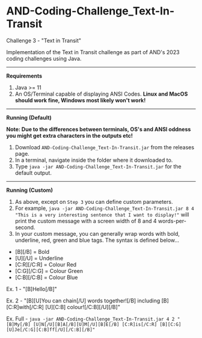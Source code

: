 # AND-Coding-Challenge_Text-In-Transit
Challenge 3 - "Text in Transit"

Implementation of the Text in Transit challenge as part of AND's 2023 coding challenges using Java.

---

<b>Requirements</b>

1. Java >= 11
2. An OS/Terminal capable of displaying ANSI Codes. <b>Linux and MacOS should work fine, Windows most likely won't work!</b>

---

<b>Running (Default)</b>

<b>Note: Due to the differences between terminals, OS's and ANSI oddness you might get extra characters in the outputs etc!</b>

1. Download `AND-Coding-Challenge_Text-In-Transit.jar` from the releases page.
2. In a terminal, navigate inside the folder where it downloaded to.
3. Type `java -jar AND-Coding-Challenge_Text-In-Transit.jar` for the default output.

---

<b>Running (Custom)</b>

1. As above, except on `Step 3` you can define custom parameters.
2. For example, `java -jar AND-Coding-Challenge_Text-In-Transit.jar 8 4 "This is a very interesting sentence that I want to display!"` will print the custom message with a screen width of 8 and 4 words-per-second.
3. In your custom message, you can generally wrap words with bold, underline, red, green and blue tags. The syntax is defined below...

- [B][/B] = Bold
- [U][/U] = Underline
- [C:R][/C:R] = Colour Red
- [C:G][/C:G] = Colour Green
- [C:B][/C:B] = Colour Blue

Ex. 1 - "[B]Hello[/B]"

Ex. 2 - "[B][U]You can chain[/U] words together![/B] including [B][C:R]with[/C:R] [U][C:B] colour![/C:B][/U][/B]"

Ex. Full - `java -jar AND-Coding-Challenge_Text-In-Transit.jar 4 2 "[B]My[/B] [U]N[/U][B]A[/B][U]M[/U][B]E[/B] [C:R]is[/C:R] [B][C:G][U]Je[/C:G][C:B]ff[/U][/C:B][/B]"`
